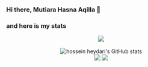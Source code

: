 ### Hi there, Mutiara Hasna Aqilla 👋

### and here is my stats
<p align="center"><img src="https://www.codewars.com/users/tiaraaqll/badges/large"/><br /><br />
  <img src="https://github-readme-stats.vercel.app/api?username=tiaraaqll&show_icons=true&include_all_commits=true&theme=monokai" alt="hossein heydari's GitHub stats" /><br />
  <img src="https://github-readme-streak-stats.herokuapp.com/?user=tiaraaqll&theme=monokai"/>
  <img src="https://github-readme-stats.vercel.app/api/top-langs/?username=tiaraaqll&layout=compact&theme=monokai&langs_count=12"/><br />
</p>

<!--
**tiaraaqll/tiaraaqll** is a ✨ _special_ ✨ repository because its `README.md` (this file) appears on your GitHub profile.

Here are some ideas to get you started:

- 🔭 I’m currently working on social media strategist
- 🌱 I’m currently learning game developer
- 👯 I want to collaborate with senior game programmers, especially fps and rpg roles
- 🤔 I’m looking for help with my gaming project 
- 💬 Ask me anything about technology and gaming
- 📫 How to reach me: https://www.instagram.com/tiaraaqll/ 
- ⚡ Fun fact: I am an INFJ who loves to eat and sleep
-->
